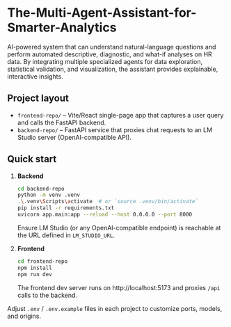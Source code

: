 # The-Multi-Agent-Assistant-for-Smarter-Analytics

AI-powered system that can understand natural-language questions and perform automated descriptive, diagnostic, and what-if analyses on HR data. By integrating multiple specialized agents for data exploration, statistical validation, and visualization, the assistant provides explainable, interactive insights.

## Project layout

- `frontend-repo/` – Vite/React single-page app that captures a user query and calls the FastAPI backend.
- `backend-repo/` – FastAPI service that proxies chat requests to an LM Studio server (OpenAI-compatible API).

## Quick start

1. **Backend**
   ```bash
   cd backend-repo
   python -m venv .venv
   .\.venv\Scripts\activate  # or `source .venv/bin/activate`
   pip install -r requirements.txt
   uvicorn app.main:app --reload --host 0.0.0.0 --port 8000
   ```
   Ensure LM Studio (or any OpenAI-compatible endpoint) is reachable at the URL defined in `LM_STUDIO_URL`.

2. **Frontend**
   ```bash
   cd frontend-repo
   npm install
   npm run dev
   ```
   The frontend dev server runs on http://localhost:5173 and proxies `/api` calls to the backend.

Adjust `.env` / `.env.example` files in each project to customize ports, models, and origins.
